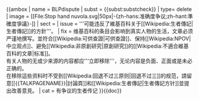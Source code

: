 {{ambox
| name  = BLPdispute
| subst = <includeonly>{{subst:</includeonly><includeonly>substcheck}}</includeonly>
| type= delete
| image = [[File:Stop hand nuvola.svg|50px|-{zh-hans:准确度争议;zh-hant:準確度爭議}-]]
| sect  =
| issue = '''可能违反了維基百科关于[[Wikipedia:生者傳記|生者傳記]]的方針'''。
| fix   = 维基百科的条目会影响到真实人物的生活，文章必须严谨地撰写。並符合[[Wikipedia:可供查證|可供查證]]、保持[[Wikipedia:NPOV|中立观点]]、避免[[Wikipedia:非原創研究|原創研究]]的[[Wikipedia:不適合維基百科的文章|标准]]。<br/>有关人物的无或少来源的内容都应'''立即移除'''，无论内容是负面、正面或是未必正确的。<br />在移除這些资料时不受到[[Wikipedia:回退不过三原则|回退不过三]]的规范，請留意[[{{TALKPAGENAME}}|討論頁]]和[[Wikipedia:生者傳記|生者傳記方针]]並提出改善意見。
| cat   = 有争议的生者传记
}}<noinclude>{{doc}}</noinclude>